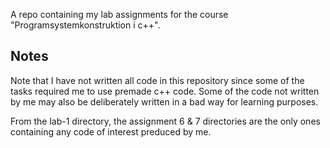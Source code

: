 <p>A repo containing my lab assignments for the course "Programsystemkonstruktion i c++".</p>

## Notes
<p>Note that I have not written all code in this repository since some of the tasks required me to use premade c++ code. Some of the code not written by me may also be deliberately written in a bad way for learning purposes.</p>

<p>From the lab-1 directory, the assignment 6 & 7 directories are the only ones containing any code of interest preduced by me.</p>
